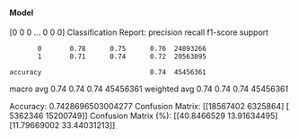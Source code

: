 #### Model
[0 0 0 ... 0 0 0]
Classification Report:
              precision    recall  f1-score   support

           0       0.78      0.75      0.76  24893266
           1       0.71      0.74      0.72  20563095

    accuracy                           0.74  45456361
   macro avg       0.74      0.74      0.74  45456361
weighted avg       0.74      0.74      0.74  45456361

Accuracy: 0.7428696503004277
Confusion Matrix:
[[18567402  6325864]
 [ 5362346 15200749]]
Confusion Matrix (%):
[[40.8466529  13.91634495]
 [11.79669002 33.44031213]]
